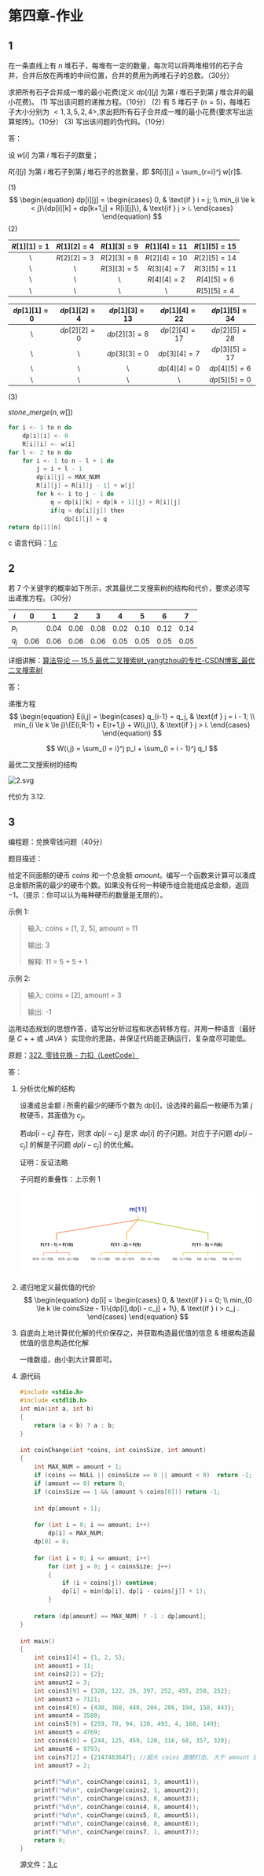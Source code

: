 # 第四章-作业

## 1

在一条直线上有 $n$ 堆石子，每堆有一定的数量，每次可以将两堆相邻的石子合并，合并后放在两堆的中间位置，合并的费用为两堆石子的总数。（30分）

求把所有石子合并成一堆的最小花费(定义 $dp[i][j]$ 为第 $i$ 堆石子到第 $j$ 堆合并的最小花费)。
(1) 写出该问题的递推方程。（10分）
(2) 有 $5$ 堆石子 ($n=5$)，每堆石子大小分别为 $<1,3,5,2,4>$,求出把所有石子合并成一堆的最小花费(要求写出运算矩阵)。（10分）
(3) 写出该问题的伪代码。（10分）



答：

设 $w[i]$ 为第 $i$ 堆石子的数量；

$R[i][j]$ 为第 $i$ 堆石子到第 $j$ 堆石子的总数量，即 $R[i][j] = \sum_{r=i}^j w[r]$.

(1)
$$
\begin{equation}
  dp[i][j] = \begin{cases}
  0, & \text{if } i = j; \\
  min_{i \le k < j}\{dp[i][k] + dp[k+1,j] + R[i][j]\}, & \text{if } j > i.
  \end{cases}
  \end{equation}
$$
(2)

| $R[1][1] = 1$ | $R[1][2] = 4$ | $R[1][3] = 9$ | $R[1][4] = 11$ | $R[1][5] = 15$ |
| :-----------: | :----: | :---------: | :---: | :-------------: |
| \ | $R[2][2] = 3$ | $R[2][3] = 8$ | $R[2][4] = 10$ | $R[2][5] = 14$ |
| \ | \ | $R[3][3] = 5$ | $R[3][4] = 7$ | $R[3][5] = 11$ |
| \ | \ | \ | $R[4][4] = 2$ | $R[4][5] = 6$ |
| \ | \ | \ | \ | $R[5][5] = 4$ |

| $dp[1][1] = 0$ | $dp[1][2] = 4$ | $dp[1][3] = 13$ | $dp[1][4] = 22$ | $dp[1][5] = 34$ |
| :--------: | :--------: | :---------: | :---------: | :---------: |
| \ | $dp[2][2] = 0$ | $dp[2][3] = 8$ | $dp[2][4] = 17$ | $dp[2][5] = 28$ |
| \ | \ | $dp[3][3] = 0$ | $dp[3][4] = 7$  | $dp[3][5] = 17$ |
| \ | \ | \ | $dp[4][4] = 0$ | $dp[4][5] = 6$ |
| \ | \ | \ | \ | $dp[5][5] = 0$ |

(3)

$stone \_ merge(n,w[])$

```c
for i <- 1 to n do
    dp[i][i] <- 0
    R[i][i] <- w[i]
for l <- 2 to n do
    for i <- 1 to n - l + 1 do
        j = i + l - 1
        dp[i][j] = MAX_NUM
        R[i][j] = R[i][j - 1] + w[j]
        for k <- i to j - 1 do
            q = dp[i][k] + dp[k + 1][j] + R[i][j]
            if(q < dp[i][j]) then
                dp[i][j] = q
return dp[1][n]
```

c 语言代码：[1.c](1.c)

## 2

若 $7$ 个关键字的概率如下所示，求其最优二叉搜索树的结构和代价，要求必须写出递推方程。（30分）

|  $i$  |  0   |  1   |  2   |  3   |  4   |  5   |  6   |  7   |
| :---: | :--: | :--: | :--: | :--: | :--: | :--: | :--: | :--: |
| $p_i$ |      | 0.04 | 0.06 | 0.08 | 0.02 | 0.10 | 0.12 | 0.14 |
| $q_j$ | 0.06 | 0.06 | 0.06 | 0.06 | 0.05 | 0.05 | 0.05 | 0.05 |

详细讲解：[算法导论 — 15.5 最优二叉搜索树_yangtzhou的专栏-CSDN博客_最优二叉搜索树](https://blog.csdn.net/yangtzhou/article/details/81713996)

答：

递推方程
$$
\begin{equation}
  E(i,j) = \begin{cases}
  q_{i-1} = q_j, & \text{if } j = i - 1; \\
  min_{i \le k \le j}\{E(i,R-1) + E(r+1,j) + W(i,j)\}, & \text{if } j > i.
  \end{cases}
  \end{equation}
$$

$$
W(i,j) = \sum_{l = i}^j p_l + \sum_{l = i - 1}^j q_l
$$

最优二叉搜索树的结构

![2.svg](2.svg)

代价为 $3.12$.

## 3

编程题：兑换零钱问题（40分）

题目描述：

给定不同面额的硬币 $coins$ 和一个总金额 $amount$。编写一个函数来计算可以凑成总金额所需的最少的硬币个数。如果没有任何一种硬币组合能组成总金额，返回$-1$。（提示：你可以认为每种硬币的数量是无限的）。

示例 $1$:

> 输入: coins = [1, 2, 5], amount = 11
>
> 输出: 3 
>
> 解释: 11 = 5 + 5 + 1

示例 $2$:

> 输入: coins = [2], amount = 3
>
> 输出: -1

运用动态规划的思想作答，请写出分析过程和状态转移方程，并用一种语言（最好是 $C++$ 或 $JAVA$ ）实现你的思路，并保证代码能正确运行，复杂度尽可能低。



原题：[322. 零钱兑换 - 力扣（LeetCode）](https://leetcode-cn.com/problems/coin-change/)

答：

1. 分析优化解的结构

   设凑成总金额 $i$ 所需的最少的硬币个数为 $dp[i]$，设选择的最后一枚硬币为第 $j$ 枚硬币，其面值为 $c_j$。

   若$dp[i - c_j]$ 存在，则求 $dp[i - c_j]$ 是求 $dp[i]$ 的子问题。对应于子问题 $dp[i - c_j]$  的解是子问题 $dp[i - c_j]$ 的优化解。

   证明：反证法略

   子问题的重叠性：上示例 $1$

   ![3.1.svg](3.1.svg)

2. 递归地定义最优值的代价
   $$
   \begin{equation}
     dp[i] = \begin{cases}
     0, & \text{if } i = 0; \\
     min_{0 \le k \le coinsSize - 1}\{dp[i],dp[i - c_j] + 1\}, & \text{if } i > c_j .
    \end{cases}
    \end{equation}
   $$

3. 自底向上地计算优化解的代价保存之，并获取构造最优值的信息 & 根据构造最优值的信息构造优化解

   一维数组，由小到大计算即可。

4. 源代码

   ```c
   #include <stdio.h>
   #include <stdlib.h>
   int min(int a, int b)
   {
       return (a < b) ? a : b;
   }
   
   int coinChange(int *coins, int coinsSize, int amount)
   {
       int MAX_NUM = amount + 1;
       if (coins == NULL || coinsSize == 0 || amount < 0)  return -1;
       if (amount == 0) return 0;
       if (coinsSize == 1 && (amount % coins[0])) return -1;
   
       int dp[amount + 1];
   
       for (int i = 0; i <= amount; i++)
           dp[i] = MAX_NUM;
       dp[0] = 0;
   
       for (int i = 0; i <= amount; i++)
           for (int j = 0; j < coinsSize; j++)
           {
               if (i < coins[j]) continue;
               dp[i] = min(dp[i], dp[i - coins[j]] + 1);
           }
   
       return (dp[amount] == MAX_NUM) ? -1 : dp[amount];
   }
   
   int main()
   {
       int coins1[4] = {1, 2, 5};
       int amount1 = 11;
       int coins2[2] = {2};
       int amount2 = 3;
       int coins3[9] = {328, 122, 26, 397, 252, 455, 250, 252};
       int amount3 = 7121;
       int coins4[9] = {430, 360, 440, 204, 206, 194, 150, 443};
       int amount4 = 3580;
       int coins5[9] = {259, 78, 94, 130, 493, 4, 168, 149};
       int amount5 = 4769;
       int coins6[9] = {244, 125, 459, 120, 316, 68, 357, 320};
       int amount6 = 9793;
       int coins7[2] = {2147483647}; //超大 coins 面额打击, 大于 amount 的 coins 直接不考虑
       int amount7 = 2;
   
       printf("%d\n", coinChange(coins1, 3, amount1));
       printf("%d\n", coinChange(coins2, 1, amount2));
       printf("%d\n", coinChange(coins3, 8, amount3));
       printf("%d\n", coinChange(coins4, 8, amount4));
       printf("%d\n", coinChange(coins5, 8, amount5));
       printf("%d\n", coinChange(coins6, 8, amount6));
       printf("%d\n", coinChange(coins7, 1, amount7));
       return 0;
   }
   ```

   源文件：[3.c](3.c)

